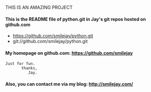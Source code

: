 THIS IS AN AMAZING PROJECT
#### This is the README file of python.git in Jay's git repos hosted on github.com
* https://github.com/smilejay/python.git
* git://github.com/smilejay/python.git

#### My homepage on github.com: https://github.com/smilejay
```shell
Just for fun.
       thanks,
          Jay.
```

#### Also, you can contact me via my blog: http://smilejay.com/
